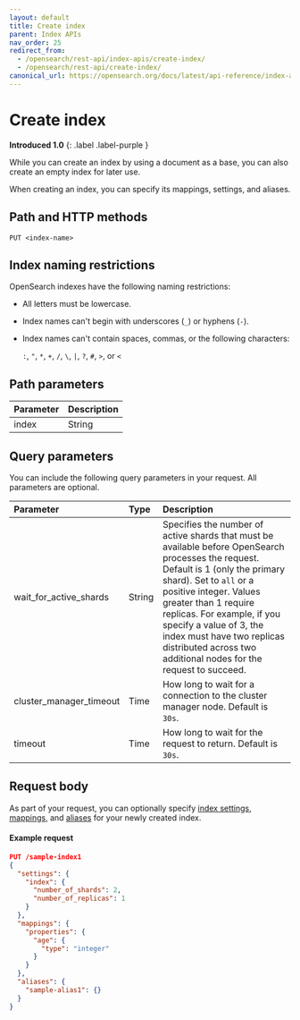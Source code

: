 ```yaml
---
layout: default
title: Create index
parent: Index APIs
nav_order: 25
redirect_from:
  - /opensearch/rest-api/index-apis/create-index/
  - /opensearch/rest-api/create-index/
canonical_url: https://opensearch.org/docs/latest/api-reference/index-apis/create-index/
---
```


# Create index
**Introduced 1.0**
{: .label .label-purple }

While you can create an index by using a document as a base, you can also create an empty index for later use.

When creating an index, you can specify its mappings, settings, and aliases. 

## Path and HTTP methods

```
PUT <index-name>
```

## Index naming restrictions

OpenSearch indexes have the following naming restrictions:

- All letters must be lowercase.
- Index names can't begin with underscores (`_`) or hyphens (`-`).
- Index names can't contain spaces, commas, or the following characters:

  `:`, `"`, `*`, `+`, `/`, `\`, `|`, `?`, `#`, `>`, or `<`

## Path parameters

| Parameter | Description |
:--- | :--- 
| index | String | The index name. Must conform to the [index naming restrictions](#index-naming-restrictions). Required. |

## Query parameters

You can include the following query parameters in your request. All parameters are optional.

Parameter | Type | Description
:--- | :--- | :---
wait_for_active_shards | String | Specifies the number of active shards that must be available before OpenSearch processes the request. Default is 1 (only the primary shard). Set to `all` or a positive integer. Values greater than 1 require replicas. For example, if you specify a value of 3, the index must have two replicas distributed across two additional nodes for the request to succeed.
cluster_manager_timeout | Time | How long to wait for a connection to the cluster manager node. Default is `30s`.
timeout | Time | How long to wait for the request to return. Default is `30s`.

## Request body

As part of your request, you can optionally specify [index settings]({{site.url}}{{site.baseurl}}/im-plugin/index-settings/), [mappings]({{site.url}}{{site.baseurl}}/field-types/index/), and [aliases]({{site.url}}{{site.baseurl}}/opensearch/index-alias/) for your newly created index. 

#### Example request

```json
PUT /sample-index1
{
  "settings": {
    "index": {
      "number_of_shards": 2,
      "number_of_replicas": 1
    }
  },
  "mappings": {
    "properties": {
      "age": {
        "type": "integer"
      }
    }
  },
  "aliases": {
    "sample-alias1": {}
  }
}
```

